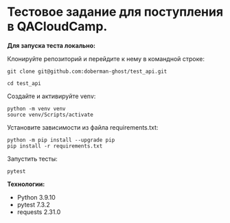 # Тестовое задание для поступления в QACloudCamp.

**Для запуска теста локально:**

Клонируйте репозиторий и перейдите к нему в командной строке:

    git clone git@github.com:doberman-ghost/test_api.git

    cd test_api
Создайте и активируйте venv:

    python -m venv venv
    source venv/Scripts/activate
Установите зависимости из файла requirements.txt:

    python -m pip install --upgrade pip
    pip install -r requirements.txt
Запустить тесты:

    pytest



**Технологии:**
- Python 3.9.10
- pytest 7.3.2
- requests 2.31.0